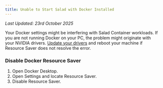 ```yaml
---
title: Unable to Start Salad with Docker Installed
---
```


_Last Updated: 23rd October 2025_

Your Docker settings might be interfering with Salad Container workloads. If you are not running Docker on your PC, the
problem might originate with your NVIDIA drivers.
[Update your drivers](/docs/guides/your-pc/how-to-update-my-nvidia-drivers) and reboot your machine if Resource Saver
does not resolve the error.

### Disable Docker Resource Saver

1. Open Docker Desktop.
2. Open Settings and locate Resource Saver.
3. Disable Resource Saver.
